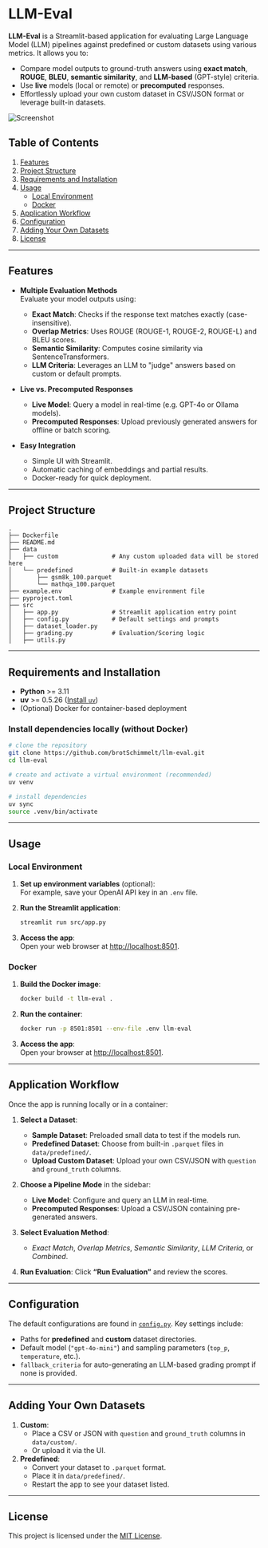 # LLM-Eval

**LLM-Eval** is a Streamlit-based application for evaluating Large Language Model (LLM) pipelines against predefined or custom datasets using various metrics. It allows you to:

- Compare model outputs to ground-truth answers using **exact match**, **ROUGE**, **BLEU**, **semantic similarity**, and **LLM-based** (GPT-style) criteria.
- Use **live** models (local or remote) or **precomputed** responses.
- Effortlessly upload your own custom dataset in CSV/JSON format or leverage built-in datasets.

![Screenshot](https://github.com/user-attachments/assets/b29a7b07-5f6e-48a4-8f16-421d2f2816ce)

## Table of Contents

1. [Features](#features)
2. [Project Structure](#project-structure)
3. [Requirements and Installation](#requirements-and-installation)
4. [Usage](#usage)
   - [Local Environment](#local-environment)
   - [Docker](#docker)
5. [Application Workflow](#application-workflow)
6. [Configuration](#configuration)
7. [Adding Your Own Datasets](#adding-your-own-datasets)
8. [License](#license)

---

## Features

- **Multiple Evaluation Methods**\
  Evaluate your model outputs using:

  - **Exact Match**: Checks if the response text matches exactly (case-insensitive).
  - **Overlap Metrics**: Uses ROUGE (ROUGE-1, ROUGE-2, ROUGE-L) and BLEU scores.
  - **Semantic Similarity**: Computes cosine similarity via SentenceTransformers.
  - **LLM Criteria**: Leverages an LLM to "judge" answers based on custom or default prompts.

- **Live vs. Precomputed Responses**

  - **Live Model**: Query a model in real-time (e.g. GPT-4o or Ollama models).
  - **Precomputed Responses**: Upload previously generated answers for offline or batch scoring.

- **Easy Integration**

  - Simple UI with Streamlit.
  - Automatic caching of embeddings and partial results.
  - Docker-ready for quick deployment.

---

## Project Structure

```plaintext
.
├── Dockerfile
├── README.md
├── data
│   ├── custom               # Any custom uploaded data will be stored here
│   └── predefined           # Built-in example datasets
│       ├── gsm8k_100.parquet
│       └── mathqa_100.parquet
├── example.env              # Example environment file
├── pyproject.toml
├── src
│   ├── app.py               # Streamlit application entry point
│   ├── config.py            # Default settings and prompts
│   ├── dataset_loader.py
│   ├── grading.py           # Evaluation/Scoring logic
│   ├── utils.py
```

---

## Requirements and Installation

- **Python** >= 3.11
- **uv** >= 0.5.26 ([Install ```uv```](https://docs.astral.sh/uv/))
- (Optional) Docker for container-based deployment

### Install dependencies locally (without Docker)

```bash
# clone the repository
git clone https://github.com/brotSchimmelt/llm-eval.git
cd llm-eval

# create and activate a virtual environment (recommended)
uv venv

# install dependencies
uv sync
source .venv/bin/activate
```

---

## Usage

### Local Environment

1. **Set up environment variables** (optional):\
   For example, save your OpenAI API key in an ```.env``` file.

2. **Run the Streamlit application**:

   ```bash
   streamlit run src/app.py
   ```

3. **Access the app**:\
   Open your web browser at [http://localhost:8501](http://localhost:8501).

### Docker

1. **Build the Docker image**:

   ```bash
   docker build -t llm-eval .
   ```

2. **Run the container**:

   ```bash
   docker run -p 8501:8501 --env-file .env llm-eval
   ```

3. **Access the app**:\
   Open your browser at [http://localhost:8501](http://localhost:8501).

---

## Application Workflow

Once the app is running locally or in a container:

1. **Select a Dataset**:

   - **Sample Dataset**: Preloaded small data to test if the models run.
   - **Predefined Dataset**: Choose from built-in `.parquet` files in `data/predefined/`.
   - **Upload Custom Dataset**: Upload your own CSV/JSON with `question` and `ground_truth` columns.

2. **Choose a Pipeline Mode** in the sidebar:

   - **Live Model**: Configure and query an LLM in real-time.
   - **Precomputed Responses**: Upload a CSV/JSON containing pre-generated answers.

3. **Select Evaluation Method**:

   - *Exact Match*, *Overlap Metrics*, *Semantic Similarity*, *LLM Criteria*, or *Combined*.

4. **Run Evaluation**: Click **“Run Evaluation”** and review the scores.

---

## Configuration

The default configurations are found in [`config.py`](./src/config.py). Key settings include:

- Paths for **predefined** and **custom** dataset directories.
- Default model (`"gpt-4o-mini"`) and sampling parameters (`top_p`, `temperature`, etc.).
- `fallback_criteria` for auto-generating an LLM-based grading prompt if none is provided.

---

## Adding Your Own Datasets

1. **Custom**:
   - Place a CSV or JSON with `question` and `ground_truth` columns in `data/custom/`.
   - Or upload it via the UI.
2. **Predefined**:
   - Convert your dataset to `.parquet` format.
   - Place it in `data/predefined/`.
   - Restart the app to see your dataset listed.

---

## License

This project is licensed under the [MIT License](./LICENSE).
